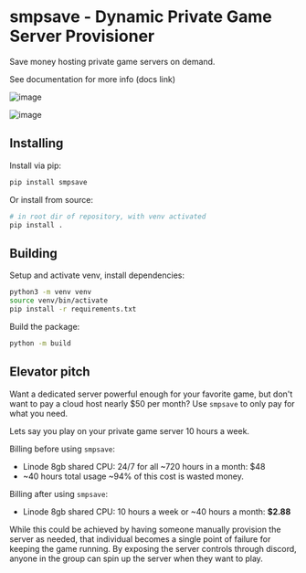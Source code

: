 # smpsave - Dynamic Private Game Server Provisioner
Save money hosting private game servers on demand.

See documentation for more info (docs link)

![image](https://github.com/tbeeck/smpsave/assets/15240347/824f87da-94ff-46f2-b827-1da16da6cb7d)

![image](https://github.com/tbeeck/smpsave/assets/15240347/cdbd1bde-6624-4c5e-88e3-e887878b3fb9)


## Installing
Install via pip:
```bash
pip install smpsave
```

Or install from source:
```bash
# in root dir of repository, with venv activated
pip install .
```

## Building
Setup and activate venv, install dependencies:
```bash
python3 -m venv venv
source venv/bin/activate
pip install -r requirements.txt
```

Build the package:
```bash
python -m build
```

## Elevator pitch
Want a dedicated server powerful enough for your favorite game, but don't want to pay a cloud host
nearly $50 per month? Use `smpsave` to only pay for what you need.

Lets say you play on your private game server 10 hours a week.

Billing before using `smpsave`: 
* Linode 8gb shared CPU: 24/7 for all ~720 hours in a month: $48
* ~40 hours total usage ~94% of this cost is wasted money.

Billing after using `smpsave`:
* Linode 8gb shared CPU: 10 hours a week or ~40 hours a month: **$2.88**

While this could be achieved by having someone manually provision the server as needed, that individual becomes a single point of failure for keeping the game running. By exposing the server controls through discord, anyone in the group can spin up the server when they want to play.
